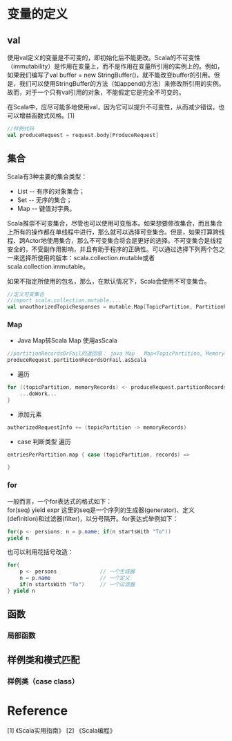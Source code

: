 
# 变量的定义

## val
使用val定义的变量是不可变的，即初始化后不能更改。Scala的不可变性（immutability）是作用在变量上，而不是作用在变量所引用的实例上的。例如，如果我们编写了val buffer = new StringBuffer()，就不能改变buffer的引用。但是，我们可以使用StringBuffer的方法（如append()方法）来修改所引用的实例。故而，对于一个只有val引用的对象，不能假定它是完全不可变的。         

在Scala中，应尽可能多地使用val，因为它可以提升不可变性，从而减少错误，也可以增益函数式风格。[1]

```scala
//样例代码
val produceRequest = request.body[ProduceRequest]
```


## 集合
Scala有3种主要的集合类型：      
* List -- 有序的对象集合；
* Set  -- 无序的集合；
* Map  -- 键值对字典。

Scala推崇不可变集合，尽管也可以使用可变版本。如果想要修改集合，而且集合上所有的操作都在单线程中进行，那么就可以选择可变集合。但是，如果打算跨线程、跨Actor地使用集合，那么不可变集合将会是更好的选择。不可变集合是线程安全的，不受副作用影响，并且有助于程序的正确性。可以通过选择下列两个包之一来选择所使用的版本：scala.collection.mutable或者scala.collection.immutable。        

如果不指定所使用的包名，那么，在默认情况下，Scala会使用不可变集合。

```scala
//定义可变集合
//import scala.collection.mutable....
val unauthorizedTopicResponses = mutable.Map[TopicPartition, PartitionResponse]()
```

### Map

* Java Map转Scala Map 使用asScala
```scala
//partitionRecordsOrFail的返回值： java Map   Map<TopicPartition, MemoryRecords> partitionRecordsOrFail()
produceRequest.partitionRecordsOrFail.asScala
```
* 遍历
```scala
for ((topicPartition, memoryRecords) <- produceRequest.partitionRecordsOrFail.asScala) {
    ...doWork...
}
```

* 添加元素
```scala
authorizedRequestInfo += (topicPartition -> memoryRecords)
```

* case 判断类型 遍历
```scala
entriesPerPartition.map { case (topicPartition, records) =>
    
}
```



### for
一般而言，一个for表达式的格式如下：     
for(seq) yield expr 
这里的seq是一个序列的生成器(generator)、定义(definition)和过滤器(filter)，以分号隔开。for表达式举例如下：   
```java
for(p <- persions; n = p.name; if(n startsWith "To"))
yield n
```
也可以利用花括号改造：      
```java
for{
    p <- persons              // 一个生成器
    n = p.name                // 一个定义
    if(n startsWith "To")     // 一个过滤器
} yield n
```

## 函数

### 局部函数


## 样例类和模式匹配

### 样例类（case class）




# Reference
[1] 《Scala实用指南》
[2] 《Scala编程》